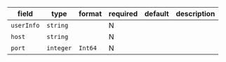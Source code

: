 | field | type | format | required | default | description |
|---|---|---|---|---|---|
| `userInfo` | `string` |  | N |  |
| `host` | `string` |  | N |  |
| `port` | `integer` | `Int64` | N |  |
